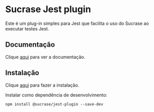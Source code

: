 # Sucrase Jest plugin

Este é um plug-in simples para Jest que facilita o uso do Sucrase ao executar testes Jest.

## Documentação

Clique [aqui](https://github.com/alangpierce/sucrase/tree/master/integrations/jest-plugin) para ver a documentação.

## Instalação

Clique [aqui](https://www.npmjs.com/package/@sucrase/jest-plugin) para fazer a instalação.

Instalar como dependência de desenvolvimento:

```
npm install @sucrase/jest-plugin --save-dev
```